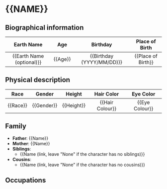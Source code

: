 # {{NAME}}

[Summary]: #

## Biographical information

| Earth Name                | Age     | Birthday                  | Place of Birth     |
| :-----------------------: | :-----: | :-----------------------: | :----------------: |
| {{Earth Name (optional)}} | {{Age}} | {{Birthday (YYYY/MM/DD)}} | {{Place of Birth}} |

## Physical description

| Race     | Gender     | Height     | Hair Color      | Eye Color      |
| :------: | :--------: | :--------: | :-------------: | :------------: |
| {{Race}} | {{Gender}} | {{Height}} | {{Hair Colour}} | {{Eye Colour}} |

[Any extra comments]: #

[Properties]: #

## Family

- **Father**: {{Name}}
- **Mother**: {{Name}}
- **Siblings**:
    - {{Name (link, leave "None" if the character has no siblings)}}
- **Cousins**:
    - {{Name (link, leave "None" if the character has no cousins)}}

## Occupations

[List of Occupations. Format as follows: `- *{{Occupation}}*`]: #

[Occupation properties]: #

[Links (Below). Format as follows: `\[{{Link Name}}\]: {{Link}}` (Remove backslashes)]: #

